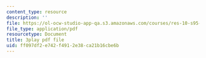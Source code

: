 ```yaml
---
content_type: resource
description: ''
file: https://ol-ocw-studio-app-qa.s3.amazonaws.com/courses/res-10-s95-physics-of-covid-19-transmission-fall-2020/ff097df2e742f4912e38ca21b16cbe6b_i_F7ndSmVGE.pdf
file_type: application/pdf
resourcetype: Document
title: 3play pdf file
uid: ff097df2-e742-f491-2e38-ca21b16cbe6b
---
```

